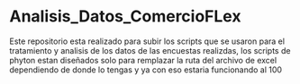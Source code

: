 # Analisis_Datos_ComercioFLex
Este repositorio esta realizado para subir los scripts que se usaron para el tratamiento y analisis de los datos de las encuestas realizdas,
los scripts de phyton estan diseñados solo para remplazar la ruta del archivo de excel dependiendo de donde lo tengas y ya con eso estaria funcionando al 100
